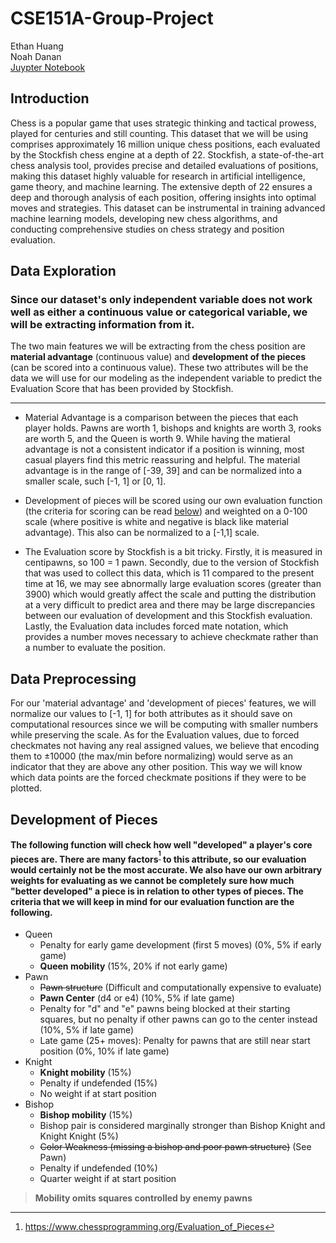 # CSE151A-Group-Project
Ethan Huang \
Noah Danan \
[Juypter Notebook](Group_Project.ipynb)
## Introduction
Chess is a popular game that uses strategic thinking and tactical prowess, played for centuries and still counting. This dataset that we will be using comprises approximately 16 million unique chess positions, each evaluated by the Stockfish chess engine at a depth of 22. Stockfish, a state-of-the-art chess analysis tool, provides precise and detailed evaluations of positions, making this dataset highly valuable for research in artificial intelligence, game theory, and machine learning. The extensive depth of 22 ensures a deep and thorough analysis of each position, offering insights into optimal moves and strategies. This dataset can be instrumental in training advanced machine learning models, developing new chess algorithms, and conducting comprehensive studies on chess strategy and position evaluation.
## Data Exploration
### Since our dataset's only independent variable does not work well as either a continuous value or categorical variable, we will be extracting information from it.

The two main features we will be extracting from the chess position are **material advantage** (continuous value) and **development of the pieces** (can be scored into a continuous value). These two attributes will be the data we will use for our modeling as the independent variable to predict the Evaluation Score that has been provided by Stockfish.

---
- Material Advantage is a comparison between the pieces that each player holds. Pawns are worth 1, bishops and knights are worth 3, rooks are worth 5, and the Queen is worth 9. While having the matieral advantage is not a consistent indicator if a position is winning, most casual players find this metric reassuring and helpful. The material advantage is in the range of [-39, 39] and can be normalized into a smaller scale, such [-1, 1] or [0, 1]. 

- Development of pieces will be scored using our own evaluation function (the criteria for scoring can be read [below](#development-of-pieces)) and weighted on a 0-100 scale (where positive is white and negative is black like material advantage). This also can be normalized to a [-1,1] scale.

- The Evaluation score by Stockfish is a bit tricky. Firstly, it is measured in centipawns, so 100 = 1 pawn. Secondly, due to the version of Stockfish that was used to collect this data, which is 11 compared to the present time at 16, we may see abnormally large evaluation scores (greater than 3900) which would greatly affect the scale and putting the distribution at a very difficult to predict area and there may be large discrepancies between our evaluation of development and this Stockfish evaluation. Lastly, the Evaluation data includes forced mate notation, which provides a number moves necessary to achieve checkmate rather than a number to evaluate the position.

## Data Preprocessing
For our 'material advantage' and 'development of pieces' features, we will normalize our values to [-1, 1] for both attributes as it should save on computational resources since we will be computing with smaller numbers while preserving the scale. As for the Evaluation values, due to forced checkmates not having any real assigned values, we believe that encoding them to $\pm10000$ (the max/min before normalizing) would serve as an indicator that they are above any other position. This way we will know which data points are the forced checkmate positions if they were to be plotted.

## Development of Pieces
#### The following function will check how well "developed" a player's core pieces are. There are many factors<sup>[^1]</sup> to this attribute, so our evaluation would certainly not be the most accurate. We also have our own arbitrary weights for evaluating as we cannot be completely sure how much "better developed" a piece is in relation to other types of pieces. The criteria that we will keep in mind for our evaluation function are the following.
- Queen
  - Penalty for early game development (first 5 moves) (0%, 5% if early game)
  - **Queen mobility** (15%, 20% if not early game)
- Pawn
  - ~~Pawn structure~~ (Difficult and computationally expensive to evaluate)
  - **Pawn Center** (d4 or e4) (10%, 5% if late game)
  - Penalty for "d" and "e" pawns being blocked at their starting squares, but no penalty if other pawns can go to the center instead (10%, 5% if late game)
  - Late game (25+ moves): Penalty for pawns that are still near start position (0%, 10% if late game)
- Knight
  - **Knight mobility** (15%)
  - Penalty if undefended (15%)
  - No weight if at start position
- Bishop
  - **Bishop mobility** (15%)
  - Bishop pair is considered marginally stronger than Bishop Knight and Knight Knight (5%)
  - ~~Color Weakness (missing a bishop and poor pawn structure)~~ (See Pawn)
  - Penalty if undefended (10%)
  - Quarter weight if at start position

> **Mobility omits squares controlled by enemy pawns**


[^1]: https://www.chessprogramming.org/Evaluation_of_Pieces